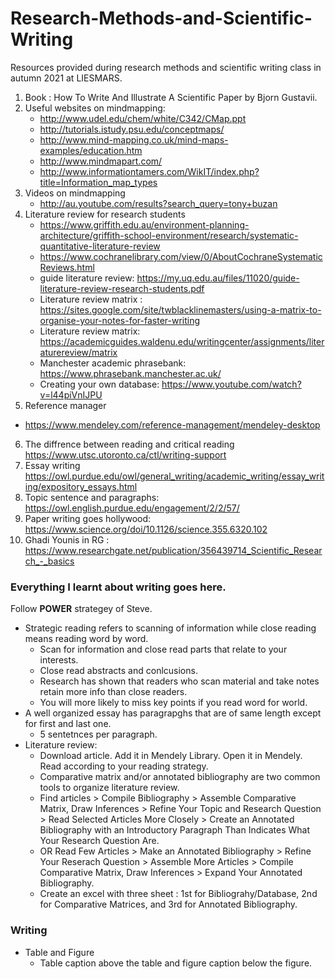 # Research-Methods-and-Scientific-Writing
Resources provided during research methods and scientific writing class in autumn 2021 at LIESMARS.

1. Book : How To Write And Illustrate A Scientific Paper by Bjorn Gustavii.
2. Useful websites on mindmapping:
    * http://www.udel.edu/chem/white/C342/CMap.ppt
    * http://tutorials.istudy.psu.edu/conceptmaps/
    * http://www.mind-mapping.co.uk/mind-maps-examples/education.htm
    * http://www.mindmapart.com/
    * http://www.informationtamers.com/WikIT/index.php?title=Information_map_types
3. Videos on mindmapping
   * http://au.youtube.com/results?search_query=tony+buzan
4. Literature review for research students
   * https://www.griffith.edu.au/environment-planning-architecture/griffith-school-environment/research/systematic-quantitative-literature-review
   * https://www.cochranelibrary.com/view/0/AboutCochraneSystematicReviews.html
   * guide literature review: https://my.uq.edu.au/files/11020/guide-literature-review-research-students.pdf
   * Literature review matrix : https://sites.google.com/site/twblacklinemasters/using-a-matrix-to-organise-your-notes-for-faster-writing
   * Literature review matrix: https://academicguides.waldenu.edu/writingcenter/assignments/literaturereview/matrix
   * Manchester academic phrasebank: https://www.phrasebank.manchester.ac.uk/
   * Creating your own database: https://www.youtube.com/watch?v=l44piVnIJPU
 5. Reference manager
   * https://www.mendeley.com/reference-management/mendeley-desktop
 6. The diffrence between reading and critical reading https://www.utsc.utoronto.ca/ctl/writing-support
 7. Essay writing https://owl.purdue.edu/owl/general_writing/academic_writing/essay_writing/expository_essays.html
 8. Topic sentence and paragraphs: https://owl.english.purdue.edu/engagement/2/2/57/
 9. Paper writing goes hollywood: https://www.science.org/doi/10.1126/science.355.6320.102
 10. Ghadi Younis in RG : https://www.researchgate.net/publication/356439714_Scientific_Research_-_basics



### Everything I learnt about writing goes here.
Follow **POWER** strategey of Steve.
* Strategic reading refers to scanning of information while close reading means reading word by word.
    * Scan for information and close read parts that relate to your interests.
    * Close read abstracts and conlcusions.
    * Research has shown that readers who scan material and take notes retain more info than close readers.
    * You will more likely to miss key points if you read word for world.
* A well organized essay has paragrapghs that are of same length except for first and last one.
    * 5 sentetnces per paragraph.
* Literature review:
    * Download article. Add it in Mendely Library. Open it in Mendely. Read according to your reading strategy.
    * Comparative matrix and/or annotated bibliography are two common tools to organize literature review.
    * Find articles > Compile Bibliography > Assemble Comparative Matrix, Draw Inferences > Refine Your Topic and Research Question > Read Selected Articles More Closely > Create an Annotated Bibliography with an Introductory Paragraph Than Indicates What Your Research Question Are.
    * OR Read Few Articles > Make an Annotated Bibliography > Refine Your Reserach Question > Assemble More Articles > Compile Comparative Matrix, Draw Inferences > Expand Your Annotated Bibliography.
    * Create an excel with three sheet : 1st for Bibliograhy/Database, 2nd for Comparative Matrices, and 3rd for Annotated Bibliography.

### Writing
* Table and Figure
   * Table caption above the table and figure caption below the figure.

